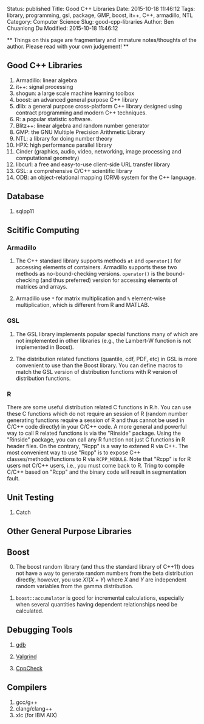 Status: published
Title: Good C++ Libraries
Date: 2015-10-18 11:46:12
Tags: library, programming, gsl, package, GMP, boost, it++, C++, armadillo, NTL
Category: Computer Science
Slug: good-cpp-libraries
Author: Ben Chuanlong Du
Modified: 2015-10-18 11:46:12

**
Things on this page are
fragmentary and immature notes/thoughts of the author.
Please read with your own judgement!
**


## Good C++ Libraries

1. Armadillo: linear algebra
2. it++: signal processing
1. shogun: a large scale machine learning toolbox
0. boost: an advanced general purpose C++ library 
1. dlib: a general purpose cross-platform C++ library designed using contract programming and modern C++ techniques.
0. R: a popular statistic software. 
4. Blitz++: linear algebra and random number generator 
5. GMP: the GNU Multiple Precision Arithmetic Library
6. NTL: a library for doing number theory 
7. HPX: high performance parallel library
8. Cinder (graphics, audio, video, networking, image processing and computational geometry)
8. libcurl: a free and easy-to-use client-side URL transfer library
3. GSL: a comprehensive C/C++ scientific library
1. ODB: an object-relational mapping (ORM) system for the C++ language.

## Database

1. sqlpp11

## Scitific Computing

### Armadillo

1. The C++ standard library supports methods `at` and `operator[]` for accessing elements of containers. 
    Armadillo supports these two methods as no-bound-checking versions. 
    `operator()` is the bound-checking (and thus preferred) version for accessing elements of matrices and arrays.

2. Armadillo use `*` for matrix multiplication and `%` element-wise multiplication,
    which is different from R and MATLAB.

### GSL

1. The GSL library implements popular special functions many of which 
    are not implemented in other libraries 
    (e.g., the Lambert-W function is not implemented in Boost).

2. The distribution related functions (quantile, cdf, PDF, etc) in 
    GSL is more convenient to use than the Boost library. 
    You can define macros to match the GSL version of distribution functions with 
    R version of distribution functions.

### R

There are some useful distribution related C functions in R.h.
You can use these C functions which do not require an session of R 
(random number generating functions require a session of R and thus cannot be used in C/C++ code directly) 
in your C/C++ code.
A more general and powerful way to call R related functions is via the "Rinside" package. 
Using the "Rinside" package, 
you can call any R function not just C functions in R header files.
On the contrary, "Rcpp" is a way to extened R via C++. 
The most convenient way to use "Rcpp" is to expose C++ classes/methods/functions to R via `RCPP_MODULE`.
Note that "Rcpp" is for R users not C/C++ users,
i.e., you must come back to R. 
Tring to compile C/C++ based on "Rcpp" and the binary code will result in segmentation fault. 

## Unit Testing

1. Catch

## Other General Purpose Libraries

## Boost

0. The boost random library (and thus the standard library of C++11) does not have a way to generate 
    random numbers from the beta distribution directly, 
    however, you use $X/(X+Y)$ where $X$ and $Y$ are independent 
    random variables from the gamma distribution.

1. `boost::accumulator` is good for incremental calculations,
    especially when several quantities having dependent relationships need 
    be calculated. 

## Debugging Tools

1. [gdb](http://www.gnu.org/software/gdb/)

2. [Valgrind](http://valgrind.org/)

3. [CppCheck](http://cppcheck.sourceforge.net/)

## Compilers

1. gcc/g++
2. clang/clang++
3. xlc (for IBM AIX)
